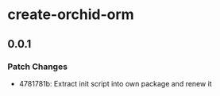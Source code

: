 # create-orchid-orm

## 0.0.1

### Patch Changes

- 4781781b: Extract init script into own package and renew it
